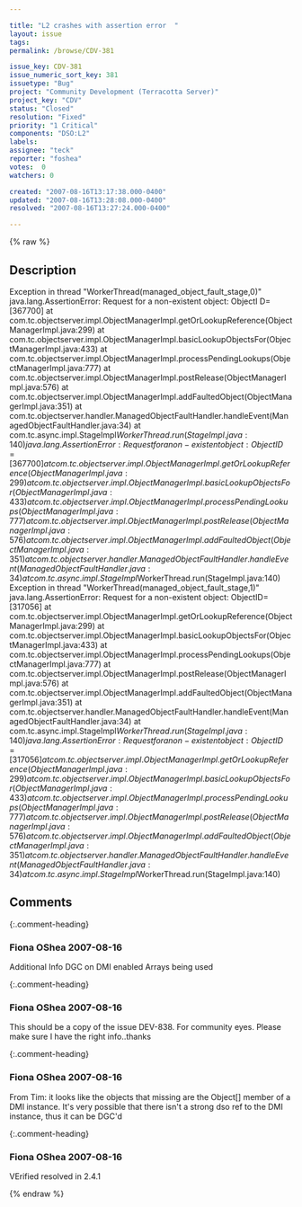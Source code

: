 ```yaml
---

title: "L2 crashes with assertion error  "
layout: issue
tags: 
permalink: /browse/CDV-381

issue_key: CDV-381
issue_numeric_sort_key: 381
issuetype: "Bug"
project: "Community Development (Terracotta Server)"
project_key: "CDV"
status: "Closed"
resolution: "Fixed"
priority: "1 Critical"
components: "DSO:L2"
labels: 
assignee: "teck"
reporter: "foshea"
votes:  0
watchers: 0

created: "2007-08-16T13:17:38.000-0400"
updated: "2007-08-16T13:28:08.000-0400"
resolved: "2007-08-16T13:27:24.000-0400"

---
```




{% raw %}



## Description

<div markdown="1" class="description">

Exception in thread "WorkerThread(managed\_object\_fault\_stage,0)"
java.lang.AssertionError: Request for a non-existent object: ObjectI D=[367700] at
com.tc.objectserver.impl.ObjectManagerImpl.getOrLookupReference(ObjectManagerImpl.java:299) at
com.tc.objectserver.impl.ObjectManagerImpl.basicLookupObjectsFor(ObjectManagerImpl.java:433) at
com.tc.objectserver.impl.ObjectManagerImpl.processPendingLookups(ObjectManagerImpl.java:777) at
com.tc.objectserver.impl.ObjectManagerImpl.postRelease(ObjectManagerImpl.java:576) at
com.tc.objectserver.impl.ObjectManagerImpl.addFaultedObject(ObjectManagerImpl.java:351) at
com.tc.objectserver.handler.ManagedObjectFaultHandler.handleEvent(ManagedObjectFaultHandler.java:34) at
com.tc.async.impl.StageImpl$WorkerThread.run(StageImpl.java:140)
java.lang.AssertionError: Request for a non-existent object: ObjectID=[367700] at
com.tc.objectserver.impl.ObjectManagerImpl.getOrLookupReference(ObjectManagerImpl.java:299) at
com.tc.objectserver.impl.ObjectManagerImpl.basicLookupObjectsFor(ObjectManagerImpl.java:433) at
com.tc.objectserver.impl.ObjectManagerImpl.processPendingLookups(ObjectManagerImpl.java:777) at
com.tc.objectserver.impl.ObjectManagerImpl.postRelease(ObjectManagerImpl.java:576) at
com.tc.objectserver.impl.ObjectManagerImpl.addFaultedObject(ObjectManagerImpl.java:351) at
com.tc.objectserver.handler.ManagedObjectFaultHandler.handleEvent(ManagedObjectFaultHandler.java:34) at
com.tc.async.impl.StageImpl$WorkerThread.run(StageImpl.java:140)
Exception in thread "WorkerThread(managed\_object\_fault\_stage,1)"
java.lang.AssertionError: Request for a non-existent object: ObjectID=[317056] at
com.tc.objectserver.impl.ObjectManagerImpl.getOrLookupReference(ObjectManagerImpl.java:299) at
com.tc.objectserver.impl.ObjectManagerImpl.basicLookupObjectsFor(ObjectManagerImpl.java:433) at
com.tc.objectserver.impl.ObjectManagerImpl.processPendingLookups(ObjectManagerImpl.java:777) at
com.tc.objectserver.impl.ObjectManagerImpl.postRelease(ObjectManagerImpl.java:576) at
com.tc.objectserver.impl.ObjectManagerImpl.addFaultedObject(ObjectManagerImpl.java:351) at
com.tc.objectserver.handler.ManagedObjectFaultHandler.handleEvent(ManagedObjectFaultHandler.java:34) at
com.tc.async.impl.StageImpl$WorkerThread.run(StageImpl.java:140)
java.lang.AssertionError: Request for a non-existent object: ObjectID=[317056] at
com.tc.objectserver.impl.ObjectManagerImpl.getOrLookupReference(ObjectManagerImpl.java:299) at
com.tc.objectserver.impl.ObjectManagerImpl.basicLookupObjectsFor(ObjectManagerImpl.java:433) at
com.tc.objectserver.impl.ObjectManagerImpl.processPendingLookups(ObjectManagerImpl.java:777) at
com.tc.objectserver.impl.ObjectManagerImpl.postRelease(ObjectManagerImpl.java:576) at
com.tc.objectserver.impl.ObjectManagerImpl.addFaultedObject(ObjectManagerImpl.java:351) at
com.tc.objectserver.handler.ManagedObjectFaultHandler.handleEvent(ManagedObjectFaultHandler.java:34) at
com.tc.async.impl.StageImpl$WorkerThread.run(StageImpl.java:140) 

</div>

## Comments


{:.comment-heading}
### **Fiona OShea** <span class="date">2007-08-16</span>

<div markdown="1" class="comment">

Additional Info
DGC on
DMI enabled 
Arrays being used

</div>


{:.comment-heading}
### **Fiona OShea** <span class="date">2007-08-16</span>

<div markdown="1" class="comment">

This should be a copy of the issue DEV-838. For community eyes. Please make sure I have the right info..thanks

</div>


{:.comment-heading}
### **Fiona OShea** <span class="date">2007-08-16</span>

<div markdown="1" class="comment">

From Tim:
it looks like the objects that missing are the Object[] member of a DMI instance. It's very possible that there isn't a strong dso ref to the DMI instance, thus it can be DGC'd


</div>


{:.comment-heading}
### **Fiona OShea** <span class="date">2007-08-16</span>

<div markdown="1" class="comment">

VErified resolved in 2.4.1

</div>



{% endraw %}
